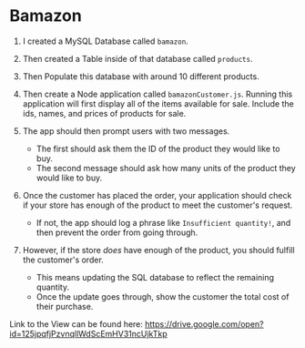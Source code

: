 # Bamazon

1. I created a MySQL Database called `bamazon`.

2. Then created a Table inside of that database called `products`.

3. Then Populate this database with around 10 different products. 

4. Then create a Node application called `bamazonCustomer.js`. Running this application will first display all of the items available for sale. Include the ids, names, and prices of products for sale.

5. The app should then prompt users with two messages.

   * The first should ask them the ID of the product they would like to buy.
   * The second message should ask how many units of the product they would like to buy.

7. Once the customer has placed the order, your application should check if your store has enough of the product to meet the customer's request.

   * If not, the app should log a phrase like `Insufficient quantity!`, and then prevent the order from going through.

8. However, if the store _does_ have enough of the product, you should fulfill the customer's order.
   * This means updating the SQL database to reflect the remaining quantity.
   * Once the update goes through, show the customer the total cost of their purchase.


Link to the View can be found here: https://drive.google.com/open?id=125jpqfjPzvnqllWdScEmHV31ncUjkTkp
